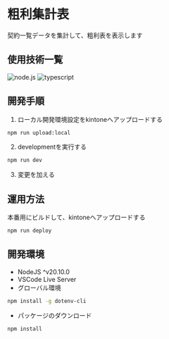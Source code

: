 # 粗利集計表

契約一覧データを集計して、粗利表を表示します

## 使用技術一覧

![node.js](<img src="https://img.shields.io/badge/-Node.js-339933.svg?logo=node.js&style=plastic">)
![typescript](<img src="https://img.shields.io/badge/-Typescript-007ACC.svg?logo=typescript&style=plastic">)

## 開発手順

1. ローカル開発環境設定をkintoneへアップロードする

```bash {iscopy=true}
npm run upload:local
```

2. developmentを実行する

```bash {iscopy=true}
npm run dev
```

3. 変更を加える

## 運用方法

本番用にビルドして、kintoneへアップロードする

```bash {iscopy=true}
npm run deploy
```

## 開発環境

- NodeJS ^v20.10.0
- VSCode Live Server
- グローバル環境

```bash {iscopy=true}
npm install -g dotenv-cli
```

- パッケージのダウンロード
  
```bash {iscopy=true}
npm install
```
